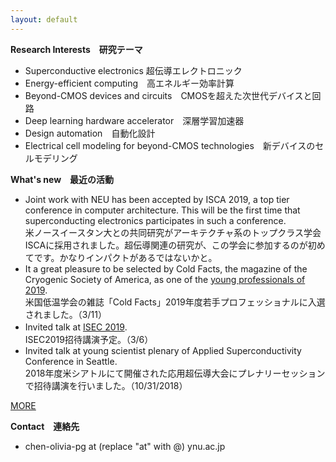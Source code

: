 ```yaml
---
layout: default
---
```


**Research Interests　研究テーマ**　
* Superconductive electronics 超伝導エレクトロニック
* Energy-efficient computing　高エネルギー効率計算
* Beyond-CMOS devices and circuits　CMOSを超えた次世代デバイスと回路
* Deep learning hardware accelerator　深層学習加速器
* Design automation　自動化設計
* Electrical cell modeling for beyond-CMOS technologies　新デバイスのセルモデリング

**What's new　最近の活動**
* Joint work with NEU has been accepted by ISCA 2019, a top tier conference in computer architecture. This will be the first time that superconducting electronics participates in such a conference. <br>米ノースイースタン大との共同研究がアーキテクチャ系のトップクラス学会ISCAに採用されました。超伝導関連の研究が、この学会に参加するのが初めてです。かなりインパクトがあるではないかと。
* It a great pleasure to be selected by Cold Facts, the magazine of the Cryogenic Society of America, as one of the [young professionals of 2019](https://cryogenicsociety.org/36872/news/young_professionals_2019_the_next_generation_in_cryogenics_part_1/?fbclid=IwAR1n2CxjXWKhOlH5PH_eI16I2nStuvkOHPuwL4VjAeS5-u-ndOWpgvQ1NqA). <br>米国低温学会の雑誌「Cold Facts」2019年度若手プロフェッショナルに入選されました。（3/11）
* Invited talk at [ISEC 2019](https://isec2019.org/).　<br>ISEC2019招待講演予定。（3/6）
* Invited talk at young scientist plenary of Applied Superconductivity Conference in Seattle. <br>2018年度米シアトルにて開催された応用超伝導大会にプレナリーセッションで招待講演を行いました。（10/31/2018）

[MORE](https://saiilc.github.io/homepage/blog.html)

**Contact　連絡先**
* chen-olivia-pg at (replace "at" with @) ynu.ac.jp
